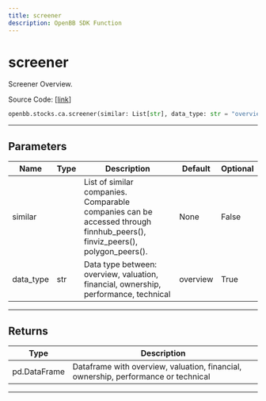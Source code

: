 ```yaml
---
title: screener
description: OpenBB SDK Function
---
```


# screener

Screener Overview.

Source Code: [[link](https://github.com/OpenBB-finance/OpenBBTerminal/tree/main/openbb_terminal/stocks/comparison_analysis/finviz_compare_model.py#L53)]

```python
openbb.stocks.ca.screener(similar: List[str], data_type: str = "overview")
```

---

## Parameters

| Name | Type | Description | Default | Optional |
| ---- | ---- | ----------- | ------- | -------- |
| similar |  | List of similar companies.<br/>Comparable companies can be accessed through<br/>finnhub_peers(), finviz_peers(), polygon_peers(). | None | False |
| data_type | str | Data type between: overview, valuation, financial, ownership, performance, technical | overview | True |


---

## Returns

| Type | Description |
| ---- | ----------- |
| pd.DataFrame | Dataframe with overview, valuation, financial, ownership, performance or technical |
---

